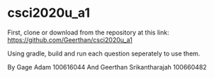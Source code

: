 # csci2020u_a1

First, clone or download from the repository at this link: https://github.com/Geerthan/csci2020u_a1

Using gradle, build and run each question seperately to use them.

By Gage Adam 100616044
And Geerthan Srikantharajah 100660482
